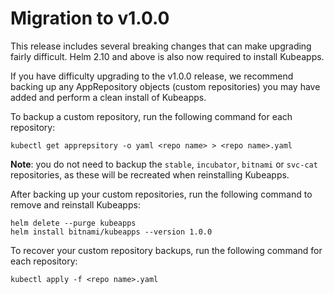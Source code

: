 # Migration to v1.0.0

This release includes several breaking changes that can make upgrading fairly
difficult. Helm 2.10 and above is also now required to install Kubeapps.

If you have difficulty upgrading to the v1.0.0 release, we recommend backing up
any AppRepository objects (custom repositories) you may have added and perform a
clean install of Kubeapps.

To backup a custom repository, run the following command for each repository:

```
kubectl get apprepsitory -o yaml <repo name> > <repo name>.yaml
```

**Note**: you do not need to backup the `stable`, `incubator`, `bitnami` or
`svc-cat` repositories, as these will be recreated when reinstalling Kubeapps.

After backing up your custom repositories, run the following command to remove
and reinstall Kubeapps:

```
helm delete --purge kubeapps
helm install bitnami/kubeapps --version 1.0.0
```

To recover your custom repository backups, run the following command for each
repository:

```
kubectl apply -f <repo name>.yaml
```
